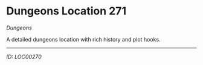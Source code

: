# Dungeons Location 271

*Dungeons*

A detailed dungeons location with rich history and plot hooks.

---
*ID: LOC00270*